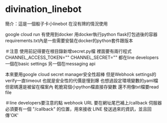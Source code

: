 # divination_linebot

簡介：這是一個骰子卡小linebot 在沒有牌的情況使用

google cloud run 有使用到docker
用docker執行python flask打包過後的容器
requirements.txt內是一些需要安裝在docker的python套件跟版本

＃注意
使用前記得要在根目錄新增secret.py檔
裡面要有兩行程式
CHANNEL_ACCESS_TOKEN=""
CHANNEL_SECRET=""
都在line developers
一個在basic settings
另一個在messaging api

本來要用google cloud secret manager安全性超棒
但是Webhook settings的verify一直timeout
也就是安全性的代價是慢到爆
也想過設定環境變數的yaml檔
但密碼還是被留在檔案內
乾脆寫個小python檔直接存變數
還不用像txt檔要read file

＃line developers要注意的點
webhook URL 要在網址尾巴補上/callback
伺服器必須要有一個 "/callback" 的位置，用來接收 LINE 發送過來的資訊，並且回傳'OK'
